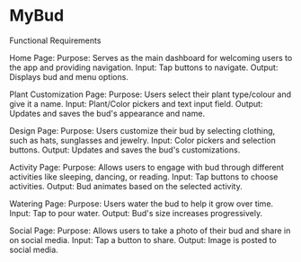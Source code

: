 # MyBud
Functional Requirements

Home Page:
Purpose: Serves as the main dashboard for welcoming users to the app and providing navigation.
Input: Tap buttons to navigate.
Output: Displays bud and menu options.

Plant Customization Page:
Purpose: Users select their plant type/colour and give it a name.
Input: Plant/Color pickers and text input field.
Output: Updates and saves the bud's appearance and name.

Design Page:
Purpose: Users customize their bud by selecting clothing, such as hats, sunglasses and jewelry. 
Input: Color pickers and selection buttons.
Output: Updates and saves the bud's customizations.

Activity Page:
Purpose: Allows users to engage with bud through different activities like sleeping, dancing, or reading.
Input: Tap buttons to choose activities.
Output: Bud animates based on the selected activity.

Watering Page:
Purpose: Users water the bud to help it grow over time.
Input: Tap to pour water.
Output: Bud's size increases progressively.

Social Page:
Purpose: Allows users to take a photo of their bud and share in on social media.
Input: Tap a button to share.
Output: Image is posted to social media.

